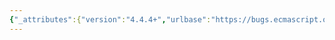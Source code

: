 ```yaml
---
{"_attributes":{"version":"4.4.4+","urlbase":"https://bugs.ecmascript.org/","maintainer":"dherman@mozilla.com"},"bug":{"bug_id":1938,"creation_ts":"2013-09-27 07:48:00 -0700","short_desc":"23.4.3.5: Add type check for input argument in WeakSet.prototype.has","delta_ts":"2013-10-29 09:45:00 -0700","product":"Draft for 6th Edition","component":"technical issue","version":"Rev 18: September 5, 2013 Draft","rep_platform":"All","op_sys":"All","bug_status":"RESOLVED","resolution":"FIXED","priority":"Normal","bug_severity":"normal","everconfirmed":true,"reporter":{"uid":"andrebargull","name":"André Bargull"},"assigned_to":{"uid":"allen","name":"Allen Wirfs-Brock"},"cc":["erights","erights"],"long_desc":[{"commentid":5465,"comment_count":0,"who":{"uid":"andrebargull","name":"André Bargull"},"bug_when":"2013-09-27 07:48:31 -0700","thetext":"23.4.3.5  WeakSet.prototype.has ( value )\n\nAdd after step 4:\n\n5. If Type(value) is not Object, then throw a TypeError exception.\n\n\nAlso see \"23.3.3.5  WeakMap.prototype.has ( key )\" which already does this input validation."},{"commentid":5486,"comment_count":1,"who":{"uid":"allen","name":"Allen Wirfs-Brock"},"bug_when":"2013-09-27 11:58:57 -0700","thetext":"I believe that there was a desire that non-object keys simply produce false.  This algorithm does that but in rev19 I made it an explicit step of the algorithm.\n\nI also changed WeakMap to have the same behavior.\n\nMarkM should be able to verify the requirement."},{"commentid":5490,"comment_count":2,"who":{"uid":"andrebargull","name":"André Bargull"},"bug_when":"2013-09-27 12:07:34 -0700","thetext":"Hmm, I'd assume that this implication holds:\n  weakmap.has(0) = false → weakmap.get(0) = undefined"},{"commentid":5491,"comment_count":3,"who":{"uid":"andrebargull","name":"André Bargull"},"bug_when":"2013-09-27 12:10:14 -0700","thetext":"I meant that implication should hold if `has()` returns false instead of throwing an exception."},{"commentid":5501,"comment_count":4,"who":{"uid":"allen","name":"Allen Wirfs-Brock"},"bug_when":"2013-09-27 12:38:58 -0700","thetext":"(In reply to comment #3)\n> I meant that implication should hold if `has()` returns false instead of\n> throwing an exception.\n\nThat sounds right for Maps.  But because Sets don't have a get so it isn't necessary for them."},{"commentid":5503,"comment_count":5,"who":{"uid":"andrebargull","name":"André Bargull"},"bug_when":"2013-09-27 12:49:05 -0700","thetext":"Ok, instead of `get()` use `delete()` which is present for both, Maps and Sets:\n  weakmap.has(0) = false → weakmap.delete(0) = false"},{"commentid":5609,"comment_count":6,"who":{"uid":"erights","name":"Mark Miller"},"bug_when":"2013-09-27 17:45:07 -0700","thetext":"(In reply to comment #1)\n> I believe that there was a desire that non-object keys simply produce false. \n> This algorithm does that but in rev19 I made it an explicit step of the\n> algorithm.\n> \n> I also changed WeakMap to have the same behavior.\n> \n> MarkM should be able to verify the requirement.\n\nWeakSet.prototype.has looks correct, but WeakMap.prototype.has contains\n\n6. If Type(key) is not Object, then throw a TypeError exception.\n\nwhereas it should be \"then return false\".\n\nLikewise for WeakMap.prototype.delete and WeakMap.prototype.get.\n\n6. If Type(key) is not Object, then throw a TypeError exception.\n\n.delete should return false in this case, just as for an absent key. .get should return false for this case, just as for an absent key.\n\nObviously, the throw a TypeError in .set is correct.\n\nBack to WeakSet:\n\n.delete's \"If Type(value) is not Object, then throw a TypeError exception.\" should return false, just as for an absent value.\n\n.has is correct.\n\nThe throw in .add is correct."},{"commentid":5901,"comment_count":7,"who":{"uid":"allen","name":"Allen Wirfs-Brock"},"bug_when":"2013-10-14 15:14:50 -0700","thetext":"(In reply to comment #6)\n\n> \n> Likewise for WeakMap.prototype.delete and WeakMap.prototype.get.\n> \n> 6. If Type(key) is not Object, then throw a TypeError exception.\n> \n> .... .get\n> should return false for this case, just as for an absent key.\n> \nYou presumably meant undefined for the get case"},{"commentid":5902,"comment_count":8,"who":{"uid":"allen","name":"Allen Wirfs-Brock"},"bug_when":"2013-10-14 15:16:08 -0700","thetext":"fixed in rev20 editor's draft\n\nas per Mark's suggestions"},{"commentid":6038,"comment_count":9,"who":{"uid":"allen","name":"Allen Wirfs-Brock"},"bug_when":"2013-10-29 09:45:00 -0700","thetext":"fixed in rev20 draft, Oct. 28, 2013"}]}}
---
```

